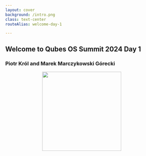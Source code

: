 ```yaml
---
layout: cover
background: /intro.png
class: text-center
routeAlias: welcome-day-1

---
```

## Welcome to Qubes OS Summit 2024 Day 1

### Piotr Król and Marek Marczykowski Górecki
<center><img src="/2024/QubesOSsummit/3mdeb_itl.png"
  width="250px" style="margin-left:-20px"></center>
